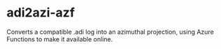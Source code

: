 # adi2azi-azf
Converts a compatible .adi log into an azimuthal projection, using Azure Functions to make it available online.
